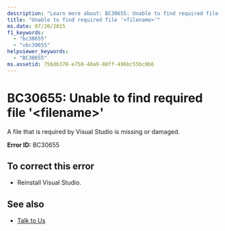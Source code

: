 ```yaml
---
description: "Learn more about: BC30655: Unable to find required file '<filename>'"
title: "Unable to find required file '<filename>'"
ms.date: 07/20/2015
f1_keywords:
  - "bc30655"
  - "vbc30655"
helpviewer_keywords:
  - "BC30655"
ms.assetid: 756db378-e758-48a9-88ff-496bc55bc0b6
---
```

# BC30655: Unable to find required file '\<filename>'

A file that is required by Visual Studio is missing or damaged.

 **Error ID:** BC30655

## To correct this error

- Reinstall Visual Studio.

## See also

- [Talk to Us](/visualstudio/ide/feedback-options)

